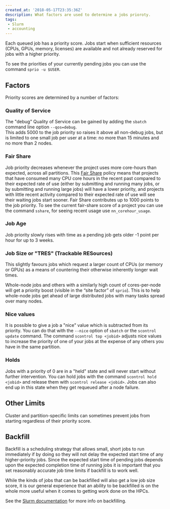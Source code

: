 ```yaml
---
created_at: '2018-05-17T23:35:36Z'
description: What factors are used to determine a jobs prioroty.
tags: 
 - Slurm
 - accounting
---
```


Each queued job has a priority score. Jobs start when sufficient
resources (CPUs, GPUs, memory, licenses) are available and not already
reserved for jobs with a higher priority.

To see the priorities of your currently pending jobs you can use the
command `sprio -u $USER`.

## Factors

Priority scores are determined by a number of factors:

### Quality of Service

The "debug" Quality of Service can be gained by adding the `sbatch`
command line option `--qos=debug`.  
This adds 5000 to the job priority so raises it above all non-debug
jobs, but is limited to one small job per user at a time: no more than
15 minutes and no more than 2 nodes.

### Fair Share

Job priority decreases whenever the project uses more core-hours than
expected, across all partitions.
This [Fair Share](../../Scientific_Computing/Batch_Jobs/Fair_Share.md)
policy means that projects that have consumed many CPU core hours in the
recent past compared to their expected rate of use (either by submitting
and running many jobs, or by submitting and running large jobs) will
have a lower priority, and projects with little recent activity compared
to their expected rate of use will see their waiting jobs start sooner.
Fair Share contributes up to 1000 points to the job priority. To see the current fair-share score of a project you can use the command `sshare`, for seeing recent usage use `nn_corehour_usage`.

### Job Age

Job priority slowly rises with time as a pending job gets older -1
point per hour for up to 3 weeks.

### Job Size or "TRES" (Trackable RESources)

This slightly favours jobs which request a larger count of CPUs (or
memory or GPUs) as a means of countering their otherwise inherently
longer wait times.

Whole-node jobs and others with a similarly high count of cores-per-node will get a priority boost (visible in the “site factor” of `sprio`).
This is to help whole-node jobs get ahead of large distributed jobs with many tasks spread over many nodes.

### Nice values

It is possible to give a job a "nice" value which is subtracted from its
priority. You can do that with the `--nice` option of `sbatch` or the
`scontrol update` command. The command `scontrol top <jobid>` adjusts
nice values to increase the priority of one of your jobs at the expense
of any others you have in the same partition.

### Holds

Jobs with a priority of 0 are in a "held" state and will never start
without further intervention. You can hold jobs with the command
`scontrol hold <jobid>` and release them with
`scontrol release <jobid>`. Jobs can also end up in this state when
they get requeued after a node failure.

## Other Limits

Cluster and partition-specific limits can sometimes prevent jobs from
starting regardless of their priority score.

## Backfill

Backfill is a scheduling strategy that allows small, short jobs to run
immediately if by doing so they will not delay the expected start time
of any higher-priority jobs. Since the expected start time of pending
jobs depends upon the expected completion time of running jobs it is
important that you set reasonably accurate job time limits if backfill
is to work well.

While the kinds of jobs that can be backfilled will also get a low job
size score, it is our general experience that an ability to be
backfilled is on the whole more useful when it comes to getting work
done on the HPCs.

See the [Slurm documentation](https://slurm.schedmd.com/archive/{{config.extra.slurm}}/sched_config.html) for more info on backfilling.

